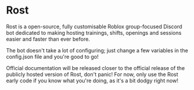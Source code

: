 # Rost

Rost is a open-source, fully customisable Roblox group-focused Discord bot dedicated to making hosting trainings, shifts, openings and sessions easier and faster than ever before.

The bot doesn't take a lot of configuring; just change a few variables in the config.json file and you're good to go!

Official documentation will be released closer to the official release of the publicly hosted version of Rost, don't panic! For now, only use the Rost early code if you know what you're doing, as it's a bit dodgy right now!
